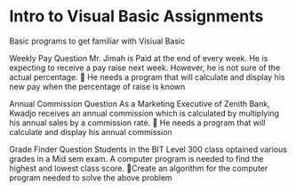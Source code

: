 # Intro to Visual Basic Assignments
 Basic programs to get familiar with Visiual Basic

Weekly Pay Question
Mr. Jimah is Paid at the end of every week. He is expecting to receive a pay raise next week. However, he is not sure of the actual percentage.
 He needs a program that will calculate and display his new pay when the percentage of raise is known

Annual Commission Question
As a Marketing Executive of Zenith Bank, Kwadjo receives an annual commission which is calculated by multiplying his annual sales by a commission rate.
 He needs a program that will calculate and display his annual commission

Grade Finder Question
Students in the BIT Level 300 class optained various grades in a Mid sem exam. A computer program is needed to find the highest and lowest class score.
Create an algorithm for the computer program needed to solve the above problem
